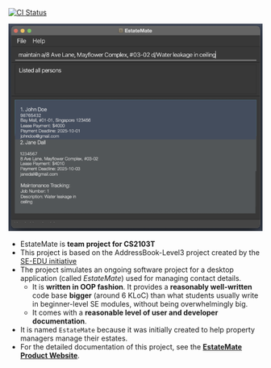 [![CI Status](https://github.com/se-edu/addressbook-level3/workflows/Java%20CI/badge.svg)](https://github.com/se-edu/addressbook-level3/actions)

![Ui](docs/images/Ui.png)

* EstateMate is **team project for CS2103T**<br>
* This project is based on the AddressBook-Level3 project created by the [SE-EDU initiative](https://se-education.org)<br>
* The project simulates an ongoing software project for a desktop application (called _EstateMate_) used for managing contact details.
  * It is **written in OOP fashion**. It provides a **reasonably well-written** code base **bigger** (around 6 KLoC) than what students usually write in beginner-level SE modules, without being overwhelmingly big.
  * It comes with a **reasonable level of user and developer documentation**.
* It is named `EstateMate` because it was initially created to help property managers manage their estates.
* For the detailed documentation of this project, see the **[EstateMate Product Website](https://ay2526s1-cs2103t-f08a-2.github.io/tp/)**.
